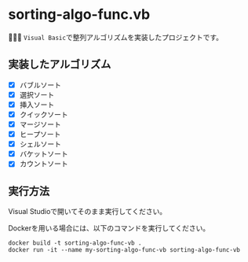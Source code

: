 # sorting-algo-func.vb

🐜🐜🐜 `Visual Basic`で整列アルゴリズムを実装したプロジェクトです。  

## 実装したアルゴリズム

- [x] バブルソート
- [x] 選択ソート
- [x] 挿入ソート
- [x] クイックソート
- [x] マージソート
- [x] ヒープソート
- [x] シェルソート
- [x] バケットソート
- [x] カウントソート

## 実行方法

Visual Studioで開いてそのまま実行してください。  

Dockerを用いる場合には、以下のコマンドを実行してください。  

```shell
docker build -t sorting-algo-func-vb .
docker run -it --name my-sorting-algo-func-vb sorting-algo-func-vb
```
